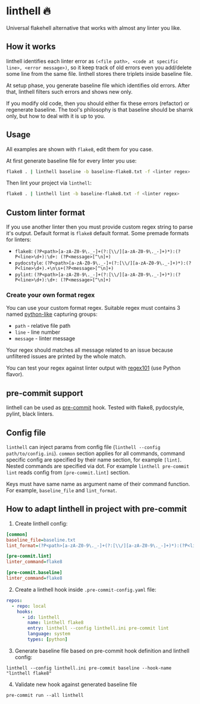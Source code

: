 # linthell 🔥
Universal flakehell alternative that works with almost any linter you like.

## How it works
linthell identifies each linter error as 
`(<file path>, <code at specific line>, <error message>)`, so it keep track
of old errors even you add/delete some line from the same file. linthell
stores there triplets inside baseline file.

At setup phase, you generate baseline file which identifies old errors.
After that, linthell filters such errors and shows new only.

If you modify old code, then you should either fix these errors (refactor)
or regenerate baseline. The tool's philosophy is that baseline should 
be sharnk only, but how to deal with it is up to you.

## Usage
All examples are shown with `flake8`, edit them for you case.

At first generate baseline file for every linter you use:
```bash
flake8 . | linthell baseline -b baseline-flake8.txt -f <linter regex>
```

Then lint your project via `linthell`:
```bash
flake8 . | linthell lint -b baseline-flake8.txt -f <linter regex>
```

## Custom linter format
If you use another linter then you must provide custom regex string to parse it's output. Default format is `flake8` default format.
Some premade formats for linters:
- `flake8`: `(?P<path>[a-zA-Z0-9\._-]+(?:[\\/][a-zA-Z0-9\._-]+)*):(?P<line>\d+):\d+: (?P<message>[^\n]+)`
- `pydocstyle`: `(?P<path>[a-zA-Z0-9\._-]+(?:[\\/][a-zA-Z0-9\._-]+)*):(?P<line>\d+).+\n\s+(?P<message>[^\n]+)`
- `pylint`: `(?P<path>[a-zA-Z0-9\._-]+(?:[\\/][a-zA-Z0-9\._-]+)*):(?P<line>\d+):\d+: (?P<message>[^\n]+)`

### Create your own format regex
You can use your custom format regex. Suitable regex must contains 3 named [python-like](https://docs.python.org/3/howto/regex.html#:~:text=The%20syntax%20for%20a%20named%20group%20is%20one%20of%20the%20Python%2Dspecific%20extensions%3A%20(%3FP%3Cname%3E...).%20name%20is%2C%20obviously%2C%20the%20name%20of%20the%20group) capturing groups: 
- `path` - relative file path 
- `line` - line number
- `message` - linter message

Your regex should matches all message related to an issue because unfiltered issues are printed by the whole match.

You can test your regex against linter output with [regex101](https://regex101.com/r/QkLsit/1) (use Python flavor).

## pre-commit support
linthell can be used as [pre-commit](https://pre-commit.com/) hook. Tested with flake8, pydocstyle, pylint, black linters.

## Config file
`linthell` can inject params from config file (`linthell --config path/to/config.ini`). `common` section applies for all commands, command specific config are specified by their name section, for example `[lint]`. Nested commands are specified via dot. For example `linthell pre-commit lint` reads config from `[pre-commit.lint]` section.

Keys must have same name as argument name of their command function. For example, `baseline_file` and `lint_format`.


## How to adapt linthell in project with pre-commit
1. Create linthell config:
```ini
[common]
baseline_file=baseline.txt
lint_format=(?P<path>[a-zA-Z0-9\._-]+(?:[\\/][a-zA-Z0-9\._-]+)*):(?P<line>\d+):\d+: (?P<message>[^\n]+)

[pre-commit.lint]
linter_command=flake8

[pre-commit.baseline]
linter_command=flake8
```
2. Create a linthell hook inside `.pre-commit-config.yaml` file:
```yaml
repos:
  - repo: local
    hooks:
      - id: linthell
        name: linthell flake8
        entry: linthell --config linthell.ini pre-commit lint
        language: system
        types: [python]
```
3. Generate baseline file based on pre-commit hook definition and linthell config:
```shell
linthell --config linthell.ini pre-commit baseline --hook-name "linthell flake8"
```
4. Validate new hook against generated baseline file
```shell
pre-commit run --all linthell
```